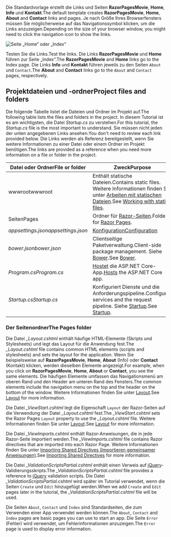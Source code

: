 <span data-ttu-id="f3397-101">Die Standardvorlage erstellt die Links und Seiten **RazorPagesMovie**, **Home**, **Info** und **Kontakt**.</span><span class="sxs-lookup"><span data-stu-id="f3397-101">The default template creates **RazorPagesMovie**, **Home**, **About** and **Contact** links and pages.</span></span> <span data-ttu-id="f3397-102">Je nach Größe Ihres Browserfensters müssen Sie möglicherweise auf das Navigationssymbol klicken, um die Links anzuzeigen.</span><span class="sxs-lookup"><span data-stu-id="f3397-102">Depending on the size of your browser window, you might need to click the navigation icon to show the links.</span></span>

![Seite „Home“ oder „Index“](../../tutorials/razor-pages/razor-pages-start/_static/home2.png)

<span data-ttu-id="f3397-104">Testen Sie die Links.</span><span class="sxs-lookup"><span data-stu-id="f3397-104">Test the links.</span></span> <span data-ttu-id="f3397-105">Die Links **RazorPagesMovie** und **Home** führen zur Seite „Index“.</span><span class="sxs-lookup"><span data-stu-id="f3397-105">The **RazorPagesMovie** and **Home** links go to the Index page.</span></span> <span data-ttu-id="f3397-106">Die Links **Info** und **Kontakt** führen jeweils zu den Seiten `About` und `Contact`.</span><span class="sxs-lookup"><span data-stu-id="f3397-106">The **About** and **Contact** links go to the `About` and `Contact` pages, respectively.</span></span>

## <a name="project-files-and-folders"></a><span data-ttu-id="f3397-107">Projektdateien und -ordner</span><span class="sxs-lookup"><span data-stu-id="f3397-107">Project files and folders</span></span>

<span data-ttu-id="f3397-108">Die folgende Tabelle listet die Dateien und Ordner im Projekt auf.</span><span class="sxs-lookup"><span data-stu-id="f3397-108">The following table lists the files and folders in the project.</span></span> <span data-ttu-id="f3397-109">In diesem Tutorial ist es am wichtigsten, die Datei *Startup.cs* zu verstehen.</span><span class="sxs-lookup"><span data-stu-id="f3397-109">For this tutorial, the *Startup.cs* file is the most important to understand.</span></span> <span data-ttu-id="f3397-110">Sie müssen nicht jeden der unten angegebenen Links ansehen.</span><span class="sxs-lookup"><span data-stu-id="f3397-110">You don't need to review each link provided below.</span></span> <span data-ttu-id="f3397-111">Die Links werden als Referenz bereitgestellt, wenn Sie weitere Informationen zu einer Datei oder einem Ordner im Projekt benötigen.</span><span class="sxs-lookup"><span data-stu-id="f3397-111">The links are provided as a reference when you need more information on a file or folder in the project.</span></span>

| <span data-ttu-id="f3397-112">Datei oder Ordner</span><span class="sxs-lookup"><span data-stu-id="f3397-112">File or folder</span></span>              | <span data-ttu-id="f3397-113">Zweck</span><span class="sxs-lookup"><span data-stu-id="f3397-113">Purpose</span></span> |
| ----------------- | ------------ | 
| <span data-ttu-id="f3397-114">wwwroot</span><span class="sxs-lookup"><span data-stu-id="f3397-114">wwwroot</span></span> | <span data-ttu-id="f3397-115">Enthält statische Dateien.</span><span class="sxs-lookup"><span data-stu-id="f3397-115">Contains static files.</span></span> <span data-ttu-id="f3397-116">Weitere Informationen finden Sie unter [Arbeiten mit statischen Dateien](xref:fundamentals/static-files).</span><span class="sxs-lookup"><span data-stu-id="f3397-116">See [Working with static files](xref:fundamentals/static-files).</span></span> |
| <span data-ttu-id="f3397-117">Seiten</span><span class="sxs-lookup"><span data-stu-id="f3397-117">Pages</span></span> | <span data-ttu-id="f3397-118">Ordner für [Razor-Seiten](xref:mvc/razor-pages/index).</span><span class="sxs-lookup"><span data-stu-id="f3397-118">Folder for [Razor Pages](xref:mvc/razor-pages/index).</span></span> | 
| <span data-ttu-id="f3397-119">*appsettings.json*</span><span class="sxs-lookup"><span data-stu-id="f3397-119">*appsettings.json*</span></span> | [<span data-ttu-id="f3397-120">Konfiguration</span><span class="sxs-lookup"><span data-stu-id="f3397-120">Configuration</span></span>](xref:fundamentals/configuration) |
| <span data-ttu-id="f3397-121">*bower.json*</span><span class="sxs-lookup"><span data-stu-id="f3397-121">*bower.json*</span></span> | <span data-ttu-id="f3397-122">Clientseitige Paketverwaltung.</span><span class="sxs-lookup"><span data-stu-id="f3397-122">Client-side package management.</span></span> <span data-ttu-id="f3397-123">Siehe [Bower](xref:client-side/bower).</span><span class="sxs-lookup"><span data-stu-id="f3397-123">See [Bower](xref:client-side/bower).</span></span>|
| <span data-ttu-id="f3397-124">*Program.cs*</span><span class="sxs-lookup"><span data-stu-id="f3397-124">*Program.cs*</span></span> | <span data-ttu-id="f3397-125">[Hostet](xref:fundamentals/hosting) die ASP.NET Core-App.</span><span class="sxs-lookup"><span data-stu-id="f3397-125">[Hosts](xref:fundamentals/hosting) the ASP.NET Core app.</span></span>|
| <span data-ttu-id="f3397-126">*Startup.cs*</span><span class="sxs-lookup"><span data-stu-id="f3397-126">*Startup.cs*</span></span> | <span data-ttu-id="f3397-127">Konfiguriert Dienste und die Anforderungspipeline.</span><span class="sxs-lookup"><span data-stu-id="f3397-127">Configures services and the request pipeline.</span></span> <span data-ttu-id="f3397-128">Siehe [Startup](xref:fundamentals/startup).</span><span class="sxs-lookup"><span data-stu-id="f3397-128">See [Startup](xref:fundamentals/startup).</span></span>|

### <a name="the-pages-folder"></a><span data-ttu-id="f3397-129">Der Seitenordner</span><span class="sxs-lookup"><span data-stu-id="f3397-129">The Pages folder</span></span>

<span data-ttu-id="f3397-130">Die Datei *_Layout.cshtml* enthält häufige HTML-Elemente (Skripts und Stylesheets) und legt das Layout für die Anwendung fest.</span><span class="sxs-lookup"><span data-stu-id="f3397-130">The *_Layout.cshtml* file contains common HTML elements (scripts and stylesheets) and sets the layout for the application.</span></span> <span data-ttu-id="f3397-131">Wenn Sie beispielsweise auf **RazorPagesMovie**, **Home**, **About** (Info) oder **Contact** (Kontakt) klicken, werden dieselben Elemente angezeigt.</span><span class="sxs-lookup"><span data-stu-id="f3397-131">For example, when you click on **RazorPagesMovie**, **Home**, **About** or **Contact**, you see the same elements.</span></span> <span data-ttu-id="f3397-132">Die häufigen Elemente umfassen das Navigationsmenü am oberen Rand und den Header am unteren Rand des Fensters.</span><span class="sxs-lookup"><span data-stu-id="f3397-132">The common elements include the navigation menu on the top and the header on the bottom of the window.</span></span> <span data-ttu-id="f3397-133">Weitere Informationen finden Sie unter [Layout](xref:mvc/views/layout).</span><span class="sxs-lookup"><span data-stu-id="f3397-133">See [Layout](xref:mvc/views/layout) for more information.</span></span>

<span data-ttu-id="f3397-134">Die Datei *_ViewStart.cshtml* legt die Eigenschaft `Layout` der Razor-Seiten auf die Verwendung der Datei *_Layout.cshtml* fest.</span><span class="sxs-lookup"><span data-stu-id="f3397-134">The *_ViewStart.cshtml* sets the Razor Pages `Layout` property to use the *_Layout.cshtml* file.</span></span> <span data-ttu-id="f3397-135">Weitere Informationen finden Sie unter [Layout](xref:mvc/views/layout).</span><span class="sxs-lookup"><span data-stu-id="f3397-135">See [Layout](xref:mvc/views/layout) for more information.</span></span>

<span data-ttu-id="f3397-136">Die Datei *_ViewImports.cshtml* enthält Razor-Anweisungen, die in jede Razor-Seite importiert werden.</span><span class="sxs-lookup"><span data-stu-id="f3397-136">The *_ViewImports.cshtml* file contains Razor directives that are imported into each Razor Page.</span></span> <span data-ttu-id="f3397-137">Weitere Informationen finden Sie unter [Importing Shared Directives (Importieren gemeinsamer Anweisungen)](xref:mvc/views/layout#importing-shared-directives).</span><span class="sxs-lookup"><span data-stu-id="f3397-137">See [Importing Shared Directives](xref:mvc/views/layout#importing-shared-directives) for more information.</span></span>

<span data-ttu-id="f3397-138">Die Datei *_ValidationScriptsPartial.cshtml* enthält einen Verweis auf [jQuery](https://jquery.com/)-Validierungsskripts.</span><span class="sxs-lookup"><span data-stu-id="f3397-138">The *_ValidationScriptsPartial.cshtml* file provides a reference to [jQuery](https://jquery.com/) validation scripts.</span></span> <span data-ttu-id="f3397-139">Die Datei *_ValidationScriptsPartial.cshtml* wird später im Tutorial verwendet, wenn die Seiten `Create` und `Edit` hinzugefügt werden.</span><span class="sxs-lookup"><span data-stu-id="f3397-139">When we add `Create` and `Edit` pages later in the tutorial, the *_ValidationScriptsPartial.cshtml* file will be used.</span></span>

<span data-ttu-id="f3397-140">Die Seiten `About`, `Contact` und `Index` sind Standardseiten, die zum Verwenden einer App verwendet werden können.</span><span class="sxs-lookup"><span data-stu-id="f3397-140">The `About`, `Contact` and `Index` pages are basic pages you can use to start an app.</span></span> <span data-ttu-id="f3397-141">Die Seite `Error` (Fehler) wird verwendet, um Fehlerinformationen anzuzeigen.</span><span class="sxs-lookup"><span data-stu-id="f3397-141">The `Error` page is used to display error information.</span></span>